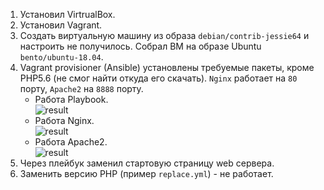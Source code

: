 1. Установил VirtrualBox.
2. Установил Vagrant.
1. Создать виртуальную машину из образа `debian/contrib-jessie64` и настроить не получилось. Собрал ВМ на образе Ubuntu `bento/ubuntu-18.04`.
1. Vagrant provisioner (Ansible) установлены требуемые пакеты, кроме PHP5.6 (не смог найти откуда его скачать). `Nginx` работает на `80` порту, `Apache2` на `8888` порту.  
    * Работа Playbook.  
        ![result](playbook.png)
    * Работа Nginx.  
        ![result](nginx.png)
    * Работа Apache2.  
        ![result](apache.png)
1. Через плейбук заменил стартовую страницу web сервера. 
1. Заменить версию PHP (пример `replace.yml`) - не работает.

